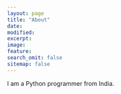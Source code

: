 ```yaml
---
layout: page
title: "About"
date: 
modified:                                                                                                                                                             
excerpt:
image:
feature:
search_omit: false
sitemap: false
---
```


I am a Python programmer from India.
